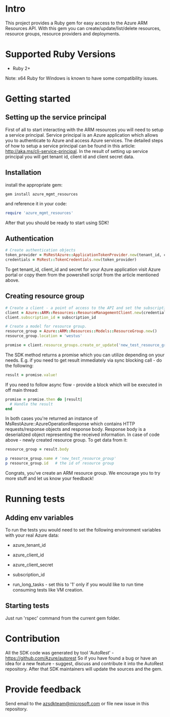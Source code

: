 # Intro

This project provides a Ruby gem for easy access to the Azure ARM Resources API. With this gem you can create/update/list/delete resources, resource groups, resource providers and deployments.

# Supported Ruby Versions

* Ruby 2+

Note: x64 Ruby for Windows is known to have some compatibility issues.

# Getting started

## Setting up the service principal

First of all to start interacting with the ARM resources you will need to setup a service principal. Service principal is an Azure application which allows you to authenticate to Azure and access Azure services. The detailed steps of how to setup a service principal can be found in this article: http://aka.ms/cli-service-principal. In the result of setting up service principal you will get tenant id, client id and client secret data.

## Installation

install the appropriate gem:

```
gem install azure_mgmt_resources
```

and reference it in your code:

```Ruby
require 'azure_mgmt_resources'
```

After that you should be ready to start using SDK!

## Authentication

```Ruby
# Create authentication objects
token_provider = MsRestAzure::ApplicationTokenProvider.new(tenant_id, client_id, secret)
credentials = MsRest::TokenCredentials.new(token_provider)
```

To get tenant_id, client_id and secret for your Azure application visit Azure portal or copy them from the powershell script from the article mentioned above.

## Creating resource group

```Ruby
# Create a client - a point of access to the API and set the subscription id
client = Azure::ARM::Resources::ResourceManagementClient.new(credentials)
client.subscription_id = subscription_id

# Create a model for resource group.
resource_group = Azure::ARM::Resources::Models::ResourceGroup.new()
resource_group.location = 'westus'

promise = client.resource_groups.create_or_update('new_test_resource_group', resource_group)
```

The SDK method returns a promise which you can utilize depending on your needs. E.g. if you need to get result immediately via sync blocking call - do the following:

```Ruby
result = promise.value!
```

If you need to follow async flow - provide a block which will be executed in off main thread:

```Ruby
promise = promise.then do |result|
  # Handle the result
end
```

In both cases you're returned an instance of MsRestAzure::AzureOperationResponse which contains HTTP requests/response objects and response body. Response body is a deserialized object representing the received information. In case of code above - newly created resource group. To get data from it:

```Ruby
resource_group = result.body

p resource_group.name # 'new_test_resource_group'
p resource_group.id   # the id of resource group
```

Congrats, you've create an ARM resource group. We encourage you to try more stuff and let us know your feedback!

# Running tests

## Adding env variables

To run the tests you would need to set the following environment variables with your real Azure data:

* azure_tenant_id
* azure_client_id
* azure_client_secret
* subscription_id

* run_long_tasks - set this to '1' only if you would like to run time consuming tests like VM creation.

## Starting tests

Just run 'rspec' command from the current gem folder.

# Contribution

All the SDK code was generated by tool 'AutoRest' - https://github.com/Azure/autorest
So if you have found a bug or have an idea for a new feature - suggest, discuss and contribute it into the AutoRest repository. After that SDK maintainers will update the sources and the gem.

# Provide feedback

Send email to the azsdkteam@microsoft.com or file new issue in this repository.